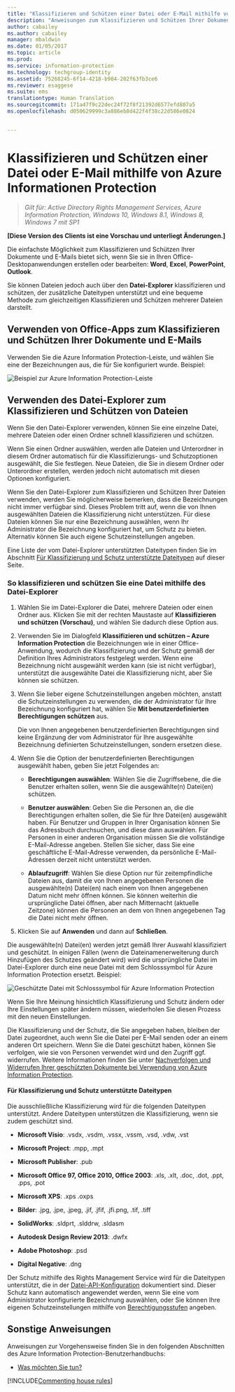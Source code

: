 ```yaml
---
title: "Klassifizieren und Schützen einer Datei oder E-Mail mithilfe von Azure Information Protection | Azure Information Protection"
description: "Anweisungen zum Klassifizieren und Schützen Ihrer Dokumente und E-Mails."
author: cabailey
ms.author: cabailey
manager: mbaldwin
ms.date: 01/05/2017
ms.topic: article
ms.prod: 
ms.service: information-protection
ms.technology: techgroup-identity
ms.assetid: 75268245-6f14-4218-b904-202f63fb3ce6
ms.reviewer: esaggese
ms.suite: ems
translationtype: Human Translation
ms.sourcegitcommit: 171a47f9c22dec24f72f8f21392d6577efd807a5
ms.openlocfilehash: d050629999c3a886eb8d422f4f38c22d586e0824


---
```


# <a name="classify-and-protect-a-file-or-email-by-using-azure-information-protection"></a>Klassifizieren und Schützen einer Datei oder E-Mail mithilfe von Azure Informationen Protection

>*Gilt für: Active Directory Rights Management Services, Azure Information Protection, Windows 10, Windows 8.1, Windows 8, Windows 7 mit SP1*

**[Diese Version des Clients ist eine Vorschau und unterliegt Änderungen.]**

Die einfachste Möglichkeit zum Klassifizieren und Schützen Ihrer Dokumente und E-Mails bietet sich, wenn Sie sie in Ihren Office-Desktopanwendungen erstellen oder bearbeiten: **Word**, **Excel**, **PowerPoint**, **Outlook**. 

Sie können Dateien jedoch auch über den **Datei-Explorer** klassifizieren und schützen, der zusätzliche Dateitypen unterstützt und eine bequeme Methode zum gleichzeitigen Klassifizieren und Schützen mehrerer Dateien darstellt.

## <a name="using-office-apps-to-classify-and-protect-your-documents-and-emails"></a>Verwenden von Office-Apps zum Klassifizieren und Schützen Ihrer Dokumente und E-Mails

Verwenden Sie die Azure Information Protection-Leiste, und wählen Sie eine der Bezeichnungen aus, die für Sie konfiguriert wurde. Beispiel:

![Beispiel zur Azure Information Protection-Leiste](../media/info-protect-bar-not-set-callout.png)


## <a name="using-file-explorer-to-classify-and-protect-files"></a>Verwenden des Datei-Explorer zum Klassifizieren und Schützen von Dateien

Wenn Sie den Datei-Explorer verwenden, können Sie eine einzelne Datei, mehrere Dateien oder einen Ordner schnell klassifizieren und schützen. 

Wenn Sie einen Ordner auswählen, werden alle Dateien und Unterordner in diesem Ordner automatisch für die Klassifizierungs- und Schutzoptionen ausgewählt, die Sie festlegen. Neue Dateien, die Sie in diesem Ordner oder Unterordner erstellen, werden jedoch nicht automatisch mit diesen Optionen konfiguriert.

Wenn Sie den Datei-Explorer zum Klassifizieren und Schützen Ihrer Dateien verwenden, werden Sie möglicherweise bemerken, dass die Bezeichnungen nicht immer verfügbar sind. Dieses Problem tritt auf, wenn die von Ihnen ausgewählten Dateien die Klassifizierung nicht unterstützen. Für diese Dateien können Sie nur eine Bezeichnung auswählen, wenn Ihr Administrator die Bezeichnung konfiguriert hat, um Schutz zu bieten. Alternativ können Sie auch eigene Schutzeinstellungen angeben. 

Eine Liste der vom Datei-Explorer unterstützten Dateitypen finden Sie im Abschnitt [Für Klassifizierung und Schutz unterstützte Dateitypen](#file-types-supported-for-classification-and-protection) auf dieser Seite.


### <a name="to-classify-and-protect-a-file-by-using-file-explorer"></a>So klassifizieren und schützen Sie eine Datei mithilfe des Datei-Explorer

1.  Wählen Sie im Datei-Explorer die Datei, mehrere Dateien oder einen Ordner aus. Klicken Sie mit der rechten Maustaste auf **Klassifizieren und schützen (Vorschau)**, und wählen Sie dadurch diese Option aus. 

2. Verwenden Sie im Dialogfeld **Klassifizieren und schützen – Azure Information Protection** die Bezeichnungen wie in einer Office-Anwendung, wodurch die Klassifizierung und der Schutz gemäß der Definition Ihres Administrators festgelegt werden. Wenn eine Bezeichnung nicht ausgewählt werden kann (sie ist nicht verfügbar), unterstützt die ausgewählte Datei die Klassifizierung nicht, aber Sie können sie schützen.

3. Wenn Sie lieber eigene Schutzeinstellungen angeben möchten, anstatt die Schutzeinstellungen zu verwenden, die der Administrator für Ihre Bezeichnung konfiguriert hat, wählen Sie **Mit benutzerdefinierten Berechtigungen schützen** aus.
    
    Die von Ihnen angegebenen benutzerdefinierten Berechtigungen sind keine Ergänzung der vom Administrator für Ihre ausgewählte Bezeichnung definierten Schutzeinstellungen, sondern ersetzen diese.  

4. Wenn Sie die Option der benutzerdefinierten Berechtigungen ausgewählt haben, geben Sie jetzt Folgendes an:

    - **Berechtigungen auswählen**: Wählen Sie die Zugriffsebene, die die Benutzer erhalten sollen, wenn Sie die ausgewählte(n) Datei(en) schützen.
    
    - **Benutzer auswählen**: Geben Sie die Personen an, die die Berechtigungen erhalten sollen, die Sie für Ihre Datei(en) ausgewählt haben. Für Benutzer und Gruppen in Ihrer Organisation können Sie das Adressbuch durchsuchen, und diese dann auswählen. Für Personen in einer anderen Organisation müssen Sie die vollständige E-Mail-Adresse angeben. Stellen Sie sicher, dass Sie eine geschäftliche E-Mail-Adresse verwenden, da persönliche E-Mail-Adressen derzeit nicht unterstützt werden.
        
    - **Ablaufzugriff**: Wählen Sie diese Option nur für zeitempfindliche Dateien aus, damit die von Ihnen angegebenen Personen die ausgewählte(n) Datei(en) nach einem von Ihnen angegebenen Datum nicht mehr öffnen können. Sie können weiterhin die ursprüngliche Datei öffnen, aber nach Mitternacht (aktuelle Zeitzone) können die Personen an dem von Ihnen angegebenen Tag die Datei nicht mehr öffnen.

5. Klicken Sie auf **Anwenden** und dann auf **Schließen**.

Die ausgewählte(n) Datei(en) werden jetzt gemäß Ihrer Auswahl klassifiziert und geschützt. In einigen Fällen (wenn die Dateinamenerweiterung durch Hinzufügen des Schutzes geändert wird) wird die ursprüngliche Datei im Datei-Explorer durch eine neue Datei mit dem Schlosssymbol für Azure Information Protection ersetzt. Beispiel:

![Geschützte Datei mit Schlosssymbol für Azure Information Protection](../media/Pfile.png)

Wenn Sie Ihre Meinung hinsichtlich Klassifizierung und Schutz ändern oder Ihre Einstellungen später ändern müssen, wiederholen Sie diesen Prozess mit den neuen Einstellungen.

Die Klassifizierung und der Schutz, die Sie angegeben haben, bleiben der Datei zugeordnet, auch wenn Sie die Datei per E-Mail senden oder an einem anderen Ort speichern. Wenn Sie die Datei geschützt haben, können Sie verfolgen, wie sie von Personen verwendet wird und den Zugriff ggf. widerrufen. Weitere Informationen finden Sie unter [Nachverfolgen und Widerrufen Ihrer geschützten Dokumente bei Verwendung von Azure Information Protection](client-track-revoke.md). 

#### <a name="file-types-supported-for-classification-and-protection"></a>Für Klassifizierung und Schutz unterstützte Dateitypen

Die ausschließliche Klassifizierung wird für die folgenden Dateitypen unterstützt. Andere Dateitypen unterstützen die Klassifizierung, wenn sie zudem geschützt sind.

- **Microsoft Visio**: .vsdx, .vsdm, .vssx, .vssm, .vsd, .vdw, .vst

- **Microsoft Project**: .mpp, .mpt

- **Microsoft Publisher**: .pub

- **Microsoft Office 97, Office 2010, Office 2003**: .xls, .xlt, .doc, .dot, .ppt, .pps, .pot

- **Microsoft XPS**: .xps .oxps

- **Bilder**: .jpg, .jpe, .jpeg, .jif, .jfif, .jfi.png, .tif, .tiff

- **SolidWorks**: .sldprt, .slddrw, .sldasm

- **Autodesk Design Review 2013**: .dwfx

- **Adobe Photoshop**: .psd

- **Digital Negative**: .dng


Der Schutz mithilfe des Rights Management Service wird für die Dateitypen unterstützt, die in der [Datei-API-Konfiguration](../develop/file-api-configuration.md) dokumentiert sind. Dieser Schutz kann automatisch angewendet werden, wenn Sie eine vom Administrator konfigurierte Bezeichnung auswählen, oder Sie können Ihre eigenen Schutzeinstellungen mithilfe von [Berechtigungsstufen](../deploy-use/configure-usage-rights.md#rights-included-in-permissions-levels) angeben. 


## <a name="other-instructions"></a>Sonstige Anweisungen
Anweisungen zur Vorgehensweise finden Sie in den folgenden Abschnitten des Azure Information Protection-Benutzerhandbuchs:

-   [Was möchten Sie tun?](client-user-guide.md#what-do-you-want-to-do)

[!INCLUDE[Commenting house rules](../includes/houserules.md)]



<!--HONumber=Jan17_HO4-->


